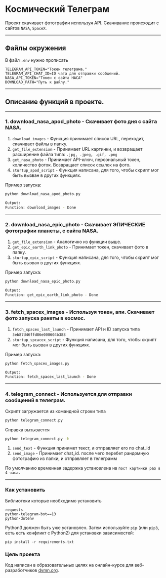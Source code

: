 # Космический Телеграм

Проект скачивает фотографии используя API. Скачивание происходит с сайтов `NASA`, `SpaceX`.

---
## Файлы окружения

В файл `.env` нужно прописать
```commandline
TELEGRAM_API_TOKEN="Токен телеграма."
TELEGRAM_API_CHAT_ID=ID чата для отправки сообщений.
NASA_API_TOKEN="Токен с сайта НАСА"
DOWNLOAD_PATH="Путь к файлу."
```



---
## Описание функций в проекте.

----
### 1. download_nasa_apod_photo - Скачивает фото дня с сайта NASA.
1. `download_images` - Функция принимает список URL, переходит, скачивает файлы в папку.
2. `get_file_extension` - Принимает URL картинки, и возвращает расширение файла типа: `.jpg, .jpeg, .gif, .png`
3. `get_nasa_photo` - Принимает API-ключ, персональный токен, количество фоток. Возвращает список ссылок на фото. 
4. `sturtup_apod_script` - Функция написана, для того, чтобы скрипт мог быть вызван в других функциях.

Пример запуска:
```bash
python download_nasa_apod_photo.py

Output:
Function: download_images - Done
```

---
### 2. download_nasa_epic_photo - Скачивает ЭПИЧЕСКИЕ фотографии планеты, с сайта NASA.
1. `get_file_extension` - Аналогично из функции выше.
2. `get_epic_earth_link_photo` - Принимает токен, скачивает фото в папку.
3. `sturtup_epic_script` - Функция написана, для того, чтобы скрипт мог быть вызван в других функциях.

Пример запуска:
```bash
python download_nasa_epic_photo.py  

Output:
Function: get_epic_earth_link_photo - Done 
```

---
### 3. fetch_spacex_images - Используя токен, апи. Скачивает фото запуска ракеты в космос.
1. `fetch_spacex_last_launch` - Принимает API и ID запуска типа `5eb87d46ffd86e000604b388`
2. `sturtup_spcacex_script` -  Функция написана, для того, чтобы скрипт мог быть вызван в других функциях.

Пример запуска:
```bash
python fetch_spacex_images.py

Output:
Function: fetch_spacex_last_launch - Done
```

---

### 4. telegram_connect - Используется для отправки сообщений в телеграм.
Скрипт загружается из командной строки типа
```bash
python telegram_connect.py
```

Справка вызывается
```bash
python telegram_connect.py -h
```

1. `send_text` - Функция принимет текст, и отправляет его по chat_id
2. `send_image` - Принимает chat_id. после чего перебет рандомную фотографию из папки, и отправляет в телеграмм

По умолчанию временная задержка установлена на `пост картинки раз в 4 часа.`

---
### Как установить

Библиотеки которые необходимо установить

```
requests
python-telegram-bot==13
python-dotenv
```
Python3 должен быть уже установлен. 
Затем используйте `pip` (или `pip3`, есть есть конфликт с Python2) для установки зависимостей:
```
pip install -r requirements.txt
```

### Цель проекта

Код написан в образовательных целях на онлайн-курсе для веб-разработчиков [dvmn.org](https://dvmn.org/).